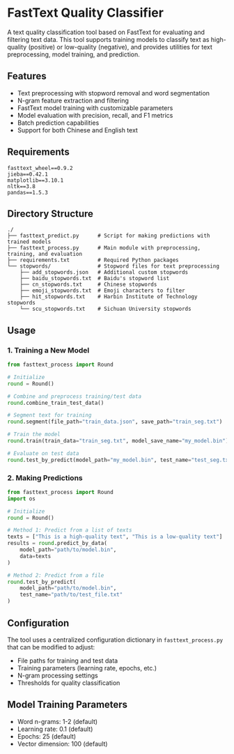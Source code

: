 # FastText Quality Classifier

A text quality classification tool based on FastText for evaluating and filtering text data. This tool supports training models to classify text as high-quality (positive) or low-quality (negative), and provides utilities for text preprocessing, model training, and prediction.

## Features

- Text preprocessing with stopword removal and word segmentation
- N-gram feature extraction and filtering
- FastText model training with customizable parameters
- Model evaluation with precision, recall, and F1 metrics
- Batch prediction capabilities
- Support for both Chinese and English text

## Requirements

```
fasttext_wheel==0.9.2
jieba==0.42.1
matplotlib==3.10.1
nltk==3.8
pandas==1.5.3
```

## Directory Structure

```
./
├── fasttext_predict.py      # Script for making predictions with trained models
├── fasttext_process.py      # Main module with preprocessing, training, and evaluation
├── requirements.txt         # Required Python packages
└── stopwords/               # Stopword files for text preprocessing
    ├── add_stopwords.json   # Additional custom stopwords
    ├── baidu_stopwords.txt  # Baidu's stopword list
    ├── cn_stopwords.txt     # Chinese stopwords
    ├── emoji_stopwords.txt  # Emoji characters to filter
    ├── hit_stopwords.txt    # Harbin Institute of Technology stopwords
    └── scu_stopwords.txt    # Sichuan University stopwords
```

## Usage

### 1. Training a New Model

```python
from fasttext_process import Round

# Initialize
round = Round()

# Combine and preprocess training/test data
round.combine_train_test_data()

# Segment text for training
round.segment(file_path="train_data.json", save_path="train_seg.txt")

# Train the model
round.train(train_data="train_seg.txt", model_save_name="my_model.bin")

# Evaluate on test data
round.test_by_predict(model_path="my_model.bin", test_name="test_seg.txt")
```

### 2. Making Predictions

```python
from fasttext_process import Round
import os

# Initialize
round = Round()

# Method 1: Predict from a list of texts
texts = ["This is a high-quality text", "This is a low-quality text"]
results = round.predict_by_data(
    model_path="path/to/model.bin",
    data=texts
)

# Method 2: Predict from a file
round.test_by_predict(
    model_path="path/to/model.bin",
    test_name="path/to/test_file.txt"
)
```

## Configuration

The tool uses a centralized configuration dictionary in `fasttext_process.py` that can be modified to adjust:

- File paths for training and test data
- Training parameters (learning rate, epochs, etc.)
- N-gram processing settings
- Thresholds for quality classification

## Model Training Parameters

- Word n-grams: 1-2 (default)
- Learning rate: 0.1 (default)
- Epochs: 25 (default)
- Vector dimension: 100 (default)
